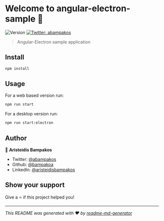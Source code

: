 # Welcome to angular-electron-sample 👋
![Version](https://img.shields.io/badge/version-0.0.0-blue.svg?cacheSeconds=2592000)
[![Twitter: abampakos](https://img.shields.io/twitter/follow/abampakos.svg?style=social)](https://twitter.com/abampakos)

> Angular-Electron sample application

## Install

```sh
npm install
```

## Usage

For a web based version run:

```sh
npm run start
```

For a desktop version run:

```sh
npm run start:electron
```

## Author

👤 **Aristeidis Bampakos**

* Twitter: [@abampakos](https://twitter.com/abampakos)
* Github: [@bampakoa](https://github.com/bampakoa)
* LinkedIn: [@aristeidisbampakos](https://linkedin.com/in/aristeidisbampakos)

## Show your support

Give a ⭐️ if this project helped you!


***
_This README was generated with ❤️ by [readme-md-generator](https://github.com/kefranabg/readme-md-generator)_
